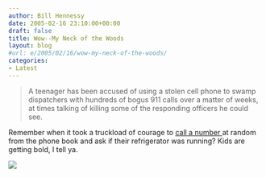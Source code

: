 ```yaml
---
author: Bill Hennessy
date: 2005-02-16 23:10:00+00:00
draft: false
title: Wow--My Neck of the Woods
layout: blog
#url: e/2005/02/16/wow-my-neck-of-the-woods/
categories:
- Latest
---
```


> 

> 
> A teenager has been accused of using a stolen cell phone to swamp dispatchers with hundreds of bogus 911 calls over a matter of weeks, at times talking of killing some of the responding officers he could see.
> 
> 




Remember when it took a truckload of courage to [call a number ](https://apnews.myway.com/article/20050216/D889SF385.html)at random from the phone book and ask if their refrigerator was running? Kids are getting bold, I tell ya.

![](https://blog.billhennessy.com/aggbug.aspx?PostID=1107)


